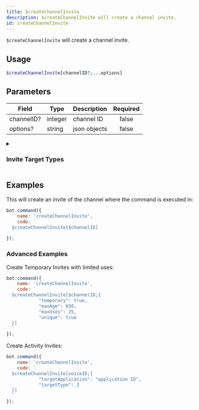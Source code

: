 ```yaml
---
title: $createChannelInvite
description: $createChannelInvite will create a channel invite.
id: createChannelInvite
---
```


`$createChannelInvite` will create a channel invite.

## Usage

```php
$createChannelInvite[channelID?;...options]
```

## Parameters

| Field      | Type    | Description  | Required |
|------------|---------|--------------|:--------:|
| channelID? | integer | channel ID   |  false   |
| options?   | string  | json objects |  false   |

<details>
  <summary><h3> Invite Target Types </h3></summary>

| TYPE                 | VALUE |
|----------------------|-------|
| STREAM               | 1     |
| EMBEDDED_APPLICATION | 2     |

</details>

## Examples

This will create an invite of the channel where the command is executed in:

```javascript
bot.command({
    name: 'createChannelInvite',
    code: `
  $createChannelInvite[$channelID]
  `
});
```

### Advanced Examples

Create Temporary Invites with limited uses:

```javascript
bot.command({
    name: 'createChannelInvite',
    code: `
  $createChannelInvite[$channelID;{
            "temporary": true,
            "maxAge": 650,
            "maxUses": 25,
            "unique": true
  }]
  `
});
```

Create Activity Invites:

```javascript
bot.command({
    name: 'createChannelInvite',
    code: `
  $createChannelInvite[voiceID;{
            "targetApplication": "application ID",
            "targetType": 2
  }]
  `
});
```
